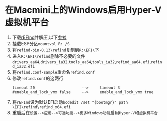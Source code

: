 # 在Macmini上的Windows启用Hyper-V虚拟机平台
1. 下载[rEFInd](https://sourceforge.net/projects/refind/)并解压,以下[参考](http://www.rodsbooks.com/refind/installing.html#windows)
2. 挂载ESP分区`mountvol R: /S`
3. 将`refind-bin-0.13\refind`复制到`R:\EFI\`下
4. 进入`R:\EFI\refind`删除不必要的文件`drivers_aa64`,`drivers_ia32`,`tools_aa64`,`tools_ia32`,`refind_aa64.efi`,`refind_ia32.efi`
5. 将`refind.conf-sample`重命名`refind.conf`
6. 修改`refind.conf`的这两行
    ```
    timeout 20                     -->     timeout 3
    #enable_and_lock_vmx false     -->     enable_and_lock_vmx true
    ```
7. 将`rEFInd`设为默认EFI启动`bcdedit /set "{bootmgr}" path \EFI\refind\refind_x64.efi`
8. 重启后在`设置-->应用-->可选功能-->更多Windows功能`启用`Hyper-V`和`虚拟机平台`